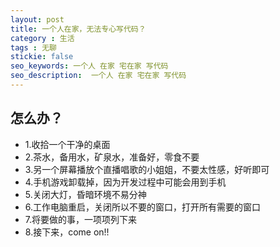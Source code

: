 ```yaml
---
layout: post
title: 一个人在家，无法专心写代码？
category : 生活
tags : 无聊
stickie: false
seo_keywords: 一个人 在家 宅在家 写代码
seo_description:  一个人 在家 宅在家 写代码
---
```


## 怎么办？

- 1.收拾一个干净的桌面
- 2.茶水，备用水，矿泉水，准备好，零食不要
- 3.另一个屏幕播放个直播唱歌的小姐姐，不要太性感，好听即可
- 4.手机游戏卸载掉，因为开发过程中可能会用到手机
- 5.关闭大灯，昏暗环境不易分神
- 6.工作电脑重启，关闭所以不要的窗口，打开所有需要的窗口
- 7.将要做的事，一项项列下来
- 8.接下来，come on!!
